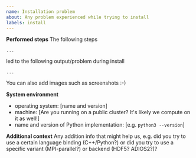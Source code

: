 ```yaml
---
name: Installation problem
about: Any problem experienced while trying to install
labels: install
---
```


**Performed steps**
The following steps 

```commandline
...
```

led to the following output/problem during install

```
...
```

You can also add images such as screenshots :-)

**System environment**
 - operating system: [name and version]
 - machine: [Are you running on a public cluster? It's likely we compute on it as well!]
 - name and version of Python implementation: [e.g. `python3 --version`]

**Additional context**
Any addition info that might help us, e.g. did you try to use a certain language binding (C++/Python?) or did you try to use a specific variant (MPI-parallel?) or backend (HDF5? ADIOS2?)?
